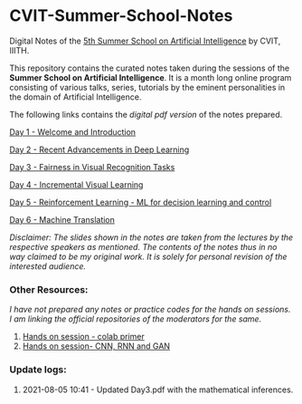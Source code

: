 # CVIT-Summer-School-Notes
Digital Notes of the [5th Summer School on Artificial Intelligence](http://cvit.iiit.ac.in/summerschool2021/index.php) by CVIT, IIITH.

This repository contains the curated notes taken during the sessions of the __Summer School on Artificial Intelligence__.
It is a month long online program consisting of various talks, series, tutorials by the eminent personalities in the domain of Artificial Intelligence.

The following links contains the _digital pdf version_ of the notes prepared.

[Day 1 - Welcome and Introduction](https://github.com/ReboreExplore/CVIT-Summer-School-Notes/blob/main/Day%201.pdf)

[Day 2 - Recent Advancements in Deep Learning](https://github.com/ReboreExplore/CVIT-Summer-School-Notes/blob/main/Day%202.pdf)

[Day 3 - Fairness in Visual Recognition Tasks](https://github.com/ReboreExplore/CVIT-Summer-School-Notes/blob/main/Day%203.pdf)

[Day 4 - Incremental Visual Learning](https://github.com/ReboreExplore/CVIT-Summer-School-Notes/blob/main/Day%204.pdf)

[Day 5 - Reinforcement Learning - ML for decision learning and control](https://github.com/ReboreExplore/CVIT-Summer-School-Notes/blob/main/Day%205.pdf)

[Day 6 - Machine Translation](https://github.com/ReboreExplore/CVIT-Summer-School-Notes/blob/main/Day%206.pdf)

_Disclaimer: The slides shown in the notes are taken from the lectures by the respective speakers as mentioned. The contents of the notes thus in no way claimed 
to be my original work. It is solely for personal revision of the interested audience._

### Other Resources:
_I have not prepared any notes or practice codes for the hands on sessions. I am linking the official repositories of the moderators for the same._

1. [Hands on session - colab primer](https://github.com/ThrupthiAnn/ColabPrimerSS2021)
2. [Hands on session- CNN, RNN and GAN](https://github.com/ThrupthiAnn/SummerSchool2021_HandsOn_Aug7)

### Update logs:

1. 2021-08-05 10:41 - Updated Day3.pdf with the mathematical inferences.


